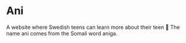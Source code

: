 # Ani

A website where Swedish teens can learn more about their teen 🧠
The name ani comes from the Somali word aniga.
